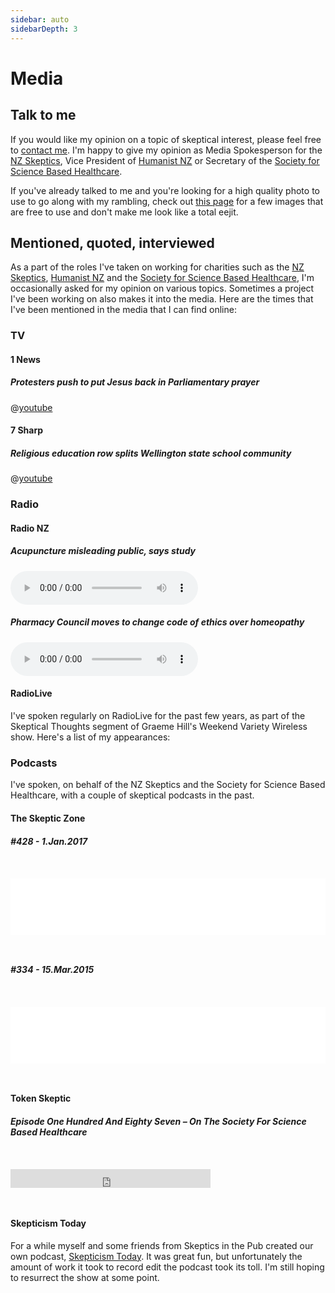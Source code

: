 ```yaml
---
sidebar: auto
sidebarDepth: 3
---
```


# Media

## Talk to me

If you would like my opinion on a topic of skeptical interest, please feel free to [contact me](/contact/). I'm happy to give my opinion as Media Spokesperson for the [NZ Skeptics](https://skeptics.nz), Vice President of [Humanist NZ](https://humanist.nz) or Secretary of the [Society for Science Based Healthcare](http://sbh.nz).

If you've already talked to me and you're looking for a high quality photo to use to go along with my rambling, check out [this page](/media/me/) for a few images that are free to use and don't make me look like a total eejit.

## Mentioned, quoted, interviewed

As a part of the roles I've taken on working for charities such as the [NZ Skeptics](https://skeptics.nz), [Humanist NZ](https://humanist.nz) and the [Society for Science Based Healthcare](http://sbh.nz), I'm occasionally asked for my opinion on various topics. Sometimes a project I've been working on also makes it into the media. Here are the times that I've been mentioned in the media that I can find online:

<template-section-media />

### TV

#### 1 News

##### Protesters push to put Jesus back in Parliamentary prayer

@[youtube](https://youtu.be/7bTYpmLXVsU)

#### 7 Sharp

##### Religious education row splits Wellington state school community

@[youtube](https://youtu.be/lpq7Mp-UEak)

### Radio

#### Radio NZ

##### Acupuncture misleading public, says study

<p><audio controls src="https://podcast.radionz.co.nz/aft/aft-20171204-1329-acupuncturists_making_misleading_medical_claims-128.mp3" /></p>

##### Pharmacy Council moves to change code of ethics over homeopathy

<p><audio controls src="https://podcast.radionz.co.nz/ntn/ntn-20151014-0908-pharmacy_council_moves_to_change_code_of_ethics_over_homeopathy-048.mp3" /></p>

#### RadioLive

I've spoken regularly on RadioLive for the past few years, as part of the Skeptical Thoughts segment of Graeme Hill's Weekend Variety Wireless show. Here's a list of my appearances:

<template-section-radiolive />

### Podcasts

I've spoken, on behalf of the NZ Skeptics and the Society for Science Based Healthcare, with a couple of skeptical podcasts in the past.

#### The Skeptic Zone

##### #428 - 1.Jan.2017

<iframe style="border: none; margin: 2em 0;" src="//html5-player.libsyn.com/embed/episode/id/4954230/height/90/theme/custom/autoplay/no/autonext/no/thumbnail/yes/preload/no/no_addthis/no/direction/forward/render-playlist/no/custom-color/0668a5/" height="90" width="100%" scrolling="no"  allowfullscreen webkitallowfullscreen mozallowfullscreen oallowfullscreen msallowfullscreen></iframe>

##### #334 - 15.Mar.2015

<iframe style="border: none; margin: 2em 0;" src="//html5-player.libsyn.com/embed/episode/id/3426077/height/90/theme/custom/autoplay/no/autonext/no/thumbnail/yes/preload/no/no_addthis/no/direction/forward/render-playlist/no/custom-color/0668a5/" height="90" width="100%" scrolling="no"  allowfullscreen webkitallowfullscreen mozallowfullscreen oallowfullscreen msallowfullscreen></iframe>

#### Token Skeptic

##### Episode One Hundred And Eighty Seven – On The Society For Science Based Healthcare

<iframe style="margin: 2em 0;" width="320" height="30" src="http://tokenskeptic.org/?powerpress_embed=2901-podcast&amp;powerpress_player=mediaelement-audio" frameborder="0" scrolling="no"></iframe>

<!--<audio controls src="http://traffic.libsyn.com/tokenskeptic/Token_Skeptic_187_-_On_NZ_Society_For_Science_Based_Healthcare.mp3" />-->

#### Skepticism Today

For a while myself and some friends from Skeptics in the Pub created our own podcast, [Skepticism Today](http://skepticism.today/). It was great fun, but unfortunately the amount of work it took to record edit the podcast took its toll. I'm still hoping to resurrect the show at some point.
